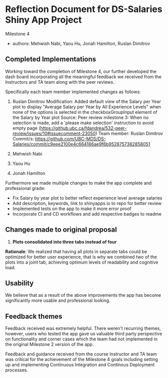 # Reflection Document for DS-Salaries Shiny App Project

Milestone 4

-   authors: Mehwish Nabi, Yaou Hu, Jonah Hamilton, Ruslan Dimitrov

## Completed Implementations

Working toward the completion of Milestone 4, our further developed the dash board incorporating all the meaningful feedback we received from the Instructors and TA team along with the peer reviews.

Specifically each team member implemented changes as follows:

1. Ruslan Dimitrov
Modification: Added default view of the Salary per Year plot to display "Average Salary per Year by All Experience Levels" when none of the options is selected in the checkboxGroupInput element of the Salary by Year plot
Source: Peer review milestone 3: When no selection is made, add a 'please make selection' instruction to avoid empty page
(https://github.ubc.ca/fdandrea/532-peer-review/issues/10#issuecomment-23050)
Team member: Ruslan Dimitrov
Commit/s: https://github.com/UBC-MDS/DS-Salaries/commit/c9eee2100e4c664186ae9f6b9528757382858051

2. Mehwish Nabi

3. Yaou Hu

4. Jonah Hamilton
 


Furthermore we made multiple changes to make the app complete and professional grade:
- Fix Salary by year plot to better reflect experience level average salaries
- Add description, keywords, link to shinyapps.io to repo for better review
- Implemented tests on the app to make it more error proof
- Incorporate CI and CD workflows and add respective badges to readme




## Changes made to original proposal

1.  **Plots consolidated into three tabs instead of four**

**Rationale**: We realized that having all plots in separate tabs could be optimized for better user experience, that is why we combined two of the plots into a joint tab, achieving optimum levels of readability and cognitive load.

## Usability

We believe that as a result of the above improvements the app has become significantly more usable and professional looking.  

## Feedback themes

Feedback received was extremely helpful.  There weren't recurring themes, however, users who tested the app gave us valuable third party perspective on functionality and corner cases which the team had not implemented in the original Milestone 2 version of the app.

Feedback and guidance received from the course Instructor and TA team was critical for the achievement of the Milestone 4 goals including setting up and implementing Continuous Integration and Continous Deployment processes.
